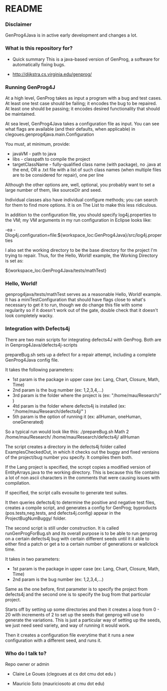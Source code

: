 # README #

### Disclaimer ###

GenProg4Java is in active early development and changes a lot.

### What is this repository for? ###

* Quick summary
This is a java-based version of GenProg, a software for automatically fixing bugs.

* http://dijkstra.cs.virginia.edu/genprog/

### Running GenProg4J ###

At a high level, GenProg takes as input a program with a bug and test cases.  At
least one test case should be failing; it encodes the bug to be repaired.  At
least one should be passing; it encodes desired functionality that should be
maintained.

At sea level, GenProg4Java takes a configuration file as input.  You can see
what flags are available (and their defaults, when applicable) in
clegoues.genprog4java.main.Configuration

You must, at minimum, provide:
* javaVM - path to java
* libs - classpath to compile the project
* targetClassName - fully-qualified class name (with package), no .java at the
end, OR a .txt file with a list of such class names (when multiple files are to
be considered for repair), one per line

Although the other options are, well, optional, you probably want to set a large
number of them, like sourceDir and seed.

Individual classes also have individual configure methods; you can search for
them to find more options.  It is on The List to make this less ridiculous.

In addition to the configuration file, you should specify log4j.properties to
the VM; my VM arguments in my run configuration in Eclipse looks like:

-ea -Dlog4j.configuration=file:${workspace_loc:GenProg4Java}/src/log4j.properties 

I also set the working directory to be the base directory for the project I'm
trying to repair.  Thus, for the Hello, World! example, the Working Directory is
set as: 

${workspace_loc:GenProg4Java/tests/mathTest}

### Hello, World! ###

genprog4java/tests/mathTest serves as a reasonable Hello, World! example.  It
has a miniTestConfiguration that should have flags close to what's necessary to
get it to run, though we do change this file with some regularity so if it
doesn't work out of the gate, double check that it doesn't look completely
wacky.

### Integration with Defects4j ###

There are two main scripts for integrating defects4J with GenProg.  Both are in Genprog4Java/defects4j-scripts

prepareBug.sh sets up a defect for a repair attempt, including a complete GenProg4Java config file. 

It takes the following parameters:

* 1st param is the package in upper case (ex: Lang, Chart, Closure, Math, Time)
* 2nd param is the bug number (ex: 1,2,3,4,...)
* 3rd param is the folder where the project is (ex: "/home/mau/Research/" )
* 4td param is the folder where defects4j is installed (ex: "/home/mau/Research/defects4j/" )
* 5th param is the option of running it (ex: allHuman, oneHuman, oneGenerated)

So a typical run would look like this:
./prepareBug.sh Math 2 /home/mau/Research/ /home/mau/Research/defects4j/ allHuman

The script creates a directory in the defects4j folder called ExamplesCheckedOut, in which it checks out the buggy and fixed versions of the project/bug number you specify.  It compiles them both. 

If the Lang project is specified, the scropt copies a modified version of EntityArrays.java to the working directory. This is because this file contains a lot of non ascii characters in the comments that were causing issues with compilation.

If specified, the script calls evosuite to generate test suites.

It then queries defects4j to determine the positive and negative test files, creates a compile script, and generates a config for GenProg; byproducts (pos.tests,neg.tests, and defects4j.config) appear in the ProjectBugNumBuggy/ folder. 


The second script is still under construction.
It is called runGenProgForBug.sh and its overall purpose is to be able to run genprog on a certain defects4j bug with certain different seeds until it it able to either find a patch or get a to a certain number of generations or wallclock time.

It takes in two parameters:

*  1st param is the package in upper case (ex: Lang, Chart, Closure, Math, Time)
*  2nd param is the bug number (ex: 1,2,3,4,...)

Same as the one before, first parameter is to specify the project from defects4j and the second one is to specify the bug from that particular project.

Starts off by setting up some directories and then it creates a loop from 0 - 20 with increments of 2 to set up the seeds that genprog will use to generate the variations. This is just a particular way of setting up the seeds, we just need seed variety, and way of running it would work.

Then it creates a configuration file everytime that it runs a new configuration with a different seed, and runs it.


### Who do I talk to? ###

Repo owner or admin

* Claire Le Goues (clegoues at cs dot cmu dot edu )

* Mauricio Soto (mauriciosoto at cmu dot edu)